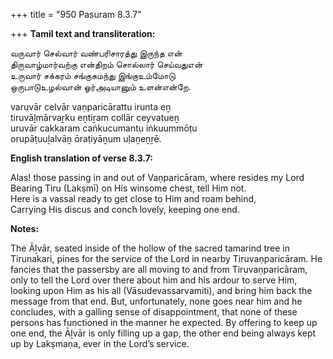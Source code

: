 +++
title = "950 Pasuram 8.3.7"

+++
**Tamil text and transliteration:**

வருவார் செல்வார் வண்பரிசாரத்து இருந்த என்  
திருவாழ்மார்வற்கு என்திறம் சொல்லார் செய்வதுஎன்  
உருவார் சக்கரம் சங்குசுமந்து இங்குஉம்மோடு  
ஒருபாடுஉழல்வான் ஓர்அடியானும் உளன்என்றே.

varuvār celvār vaṇparicārattu irunta eṉ  
tiruvāḻmārvaṟku eṉtiṟam collār ceyvatueṉ  
uruvār cakkaram caṅkucumantu iṅkuummōṭu  
orupāṭuuḻalvāṉ ōraṭiyāṉum uḷaṉeṉṟē.

**English translation of verse 8.3.7:**

Alas! those passing in and out of Vaṇparicāram, where resides my Lord  
Bearing Tiru (Lakṣmī) on His winsome chest, tell Him not.  
Here is a vassal ready to get close to Him and roam behind,  
Carrying His discus and conch lovely, keeping one end.

**Notes:**

The Āḻvār, seated inside of the hollow of the sacred tamarind tree in Tirunakari, pines for the service of the Lord in nearby Tiruvaṇparicāram. He fancies that the passersby are all moving to and from Tiruvaṇparicāram, only to tell the Lord over there about him and his ardour to serve Him, looking upon Him as his all (Vāsudevassarvamiti), and bring him back the message from that end. But, unfortunately, none goes near him and he concludes, with a galling sense of disappointment, that none of these persons has functioned in the manner he expected. By offering to keep up one end, the Āḻvār is only filling up a gap, the other end being always kept up by Lakṣmaṇa, ever in the Lord’s service.



